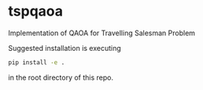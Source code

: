 # tspqaoa
Implementation of QAOA for Travelling Salesman Problem

Suggested installation is executing
```bash
pip install -e .
```
in the root directory of this repo.
